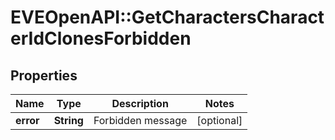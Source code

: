 # EVEOpenAPI::GetCharactersCharacterIdClonesForbidden

## Properties
Name | Type | Description | Notes
------------ | ------------- | ------------- | -------------
**error** | **String** | Forbidden message | [optional] 


